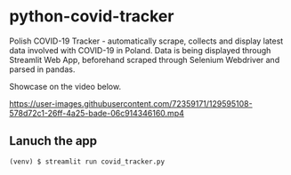 # python-covid-tracker
Polish COVID-19 Tracker - automatically scrape, collects and display latest data involved with COVID-19 in Poland.
Data is being displayed through Streamlit Web App, beforehand scraped through Selenium Webdriver and parsed in pandas.

Showcase on the video below.


https://user-images.githubusercontent.com/72359171/129595108-578d72c1-26ff-4a25-bade-06c914346160.mp4

## Lanuch the app
```
(venv) $ streamlit run covid_tracker.py
```

